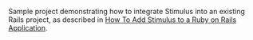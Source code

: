 Sample project demonstrating how to integrate Stimulus into an existing Rails project, as described in [How To Add Stimulus to a Ruby on Rails Application](https://www.digitalocean.com/community/tutorials/how-to-add-stimulus-to-a-ruby-on-rails-application).
